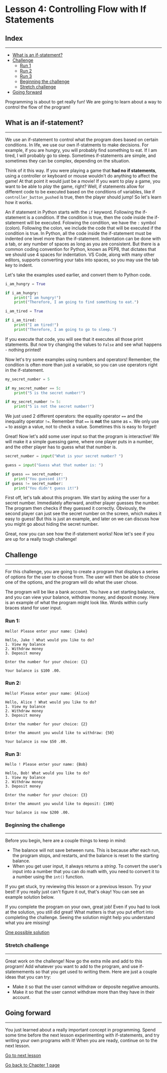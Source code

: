 # Lesson 4: Controlling Flow with If Statements

## Index
---
* [What is an if-statement?](#what-is-an-if-statement)
* [Challenge](#challenge)
    * [Run 1](#run-1)
    * [Run 2](#run-2)
    * [Run 3](#run-3)
    * [Beginning the challenge](#beginning-the-challenge)
    * [Stretch challenge](#stretch-challenge)
* [Going forward](#going-forward)

Programming is about to get really fun! We are going to learn about a way to control the flow of the program!

## What is an if-statement?
---

We use an if-statement to control what the program does based on certain conditions. In life, we use our own if-statments to make decisions. For example, if you are hungry, you will probably find something to eat. If I am tired, I will probably go to sleep. Sometimes if-statements are simple, and sometimes they can be complex, depending on the situation.

Think of it this way. If you were playing a game that **had no if statements**, using a controller or keyboard or mouse wouldn't do anything to affect the game! At that point it would just be a movie! If you want to play a game, you want to be able to *play* the game, right? Well, if statements allow for different code to be executed based on the conditions of variables, like if `controller_button_pushed` is true, then the player should jump! So let's learn how it works.

An if statement in Python starts with the `if` keyword. Following the if-statement is a condition. If the condition is true, then the code inside the if-statement will be executed. Folowing the condition, we have the `:` symbol (colon). Following the colon, we include the code that will be executed if the condition is true. In Python, all the code inside the if-statement must be indented one level more than the if-statement. Indentation can be done with a tab, or any number of spaces as long as you are consistent. But there is a common coding convention for Python, known as PEP8, that dictates that we should use 4 spaces for indentation. VS Code, along with many other editors, supports converting your tabs into spaces, so you may use the tab key to indent.

Let's take the examples used earlier, and convert them to Python code.

```Python
i_am_hungry = True

if i_am_hungry:
    print("I am hungry!")
    print("Therefore, I am going to find something to eat.")
```

```Python
i_am_tired = True

if i_am_tired:
    print("I am tired!")
    print("Therefore, I am going to go to sleep.")
```

If you execute that code, you will see that it executes all those print statements. But now try changing the values to `False` and see what happens - nothing printed!

Now let's try some examples using numbers and operators! Remember, the condition is often more than just a variable, so you can use operators right in the if-statement.

```Python
my_secret_number = 5

if my_secret_number == 5:
    print("5 is the secret number!")

if my_secret_number != 5:
    print("5 is not the secret number!")
```

We just used 2 different operators: the equality operator `==` and the inequality operator `!=`. Remember that `==` is **not** the same as `=`. We only use `=` to assign a value, not to check a value. Sometimes this is easy to forget!

Great! Now let's add some user input so that the program is interactive! We will make it a simple guessing game, where one player puts in a number, and the other player has to guess what that number is.

```Python
secret_number = input("What is your secret number? ")

guess = input("Guess what that number is: ")

if guess == secret_number:
    print("You guessed it!")
if guess != secret_number:
    print("You didn't guess it!")
```

First off, let's talk about this program. We start by asking the user for a secret number. Immediately afterward, another player guesses the number. The program then checks if they guessed it correctly. Obviously, the second player can just see the secret number on the screen, which makes it easy to guess! But this is just an example, and later on we can discuss how you might go about hiding the secret number.

Great, now you can see how the if-statement works! Now let's see if you are up for a really tough challenge!

## Challenge
---

For this challenge, you are going to create a program that displays a series of options for the user to choose from. The user will then be able to choose one of the options, and the program will do what the user chose.

The program will be like a bank account. You have a set starting balance, and you can view your balance, withdraw money, and deposit money. Here is an example of what the program might look like. Words within curly braces stand for user input.

### Run 1:

```
Hello! Please enter your name: {Jake}

Hello, Jake ! What would you like to do?
1. View my balance
2. Withdraw money
3. Deposit money

Enter the number for your choice: {1}

Your balance is $100 .00.
```

### Run 2:

```
Hello! Please enter your name: {Alice}

Hello, Alice ! What would you like to do?
1. View my balance
2. Withdraw money
3. Deposit money

Enter the number for your choice: {2}

Enter the amount you would like to withdraw: {50}

Your balance is now $50 .00.
```

### Run 3:

```
Hello ! Please enter your name: {Bob}

Hello, Bob! What would you like to do?
1. View my balance
2. Withdraw money
3. Deposit money

Enter the number for your choice: {3}

Enter the amount you would like to deposit: {100}

Your balance is now $200 .00.
```

### Beginning the challenge
---

Before you begin, here are a couple things to keep in mind:
* The balance will not save between runs. This is because after each run, the program stops, and restarts, and the balance is reset to the starting balance.
* When you get user input, it always returns a *string*. To convert the user's input into a number that you can do math with, you need to convert it to a number using the `int()` function.

If you get stuck, try reviewing this lesson or a previous lesson. Try your best! If you really just can't figure it out, that's okay! You can see an example solution below.

If you complete the program on your own, great job! Even if you had to look at the solution, you still did great! What matters is that you put effort into completing the challenge. Seeing the solution might help you understand what you are missing!

[One possible solution](res/solution.py)

### Stretch challenge
---

Great work on the challenge! Now go the extra mile and add to this program! Add whatever you want to add to the program, and use if-statemements so that you get used to writing them. Here are just a couple ideas that you can try:

* Make it so that the user cannot withdraw or deposite negative amounts.
* Make it so that the user cannot withdraw more than they have in their account.

## Going forward
---

You just learned about a really important concept in programming. Spend some time before the next lesson experimenting with if-statements, and try writing your own programs with it! When you are ready, continue on to the next lesson.

[Go to next lesson](../l5/l5.md)

[Go back to Chapter 1 page](../chapter-1.md)